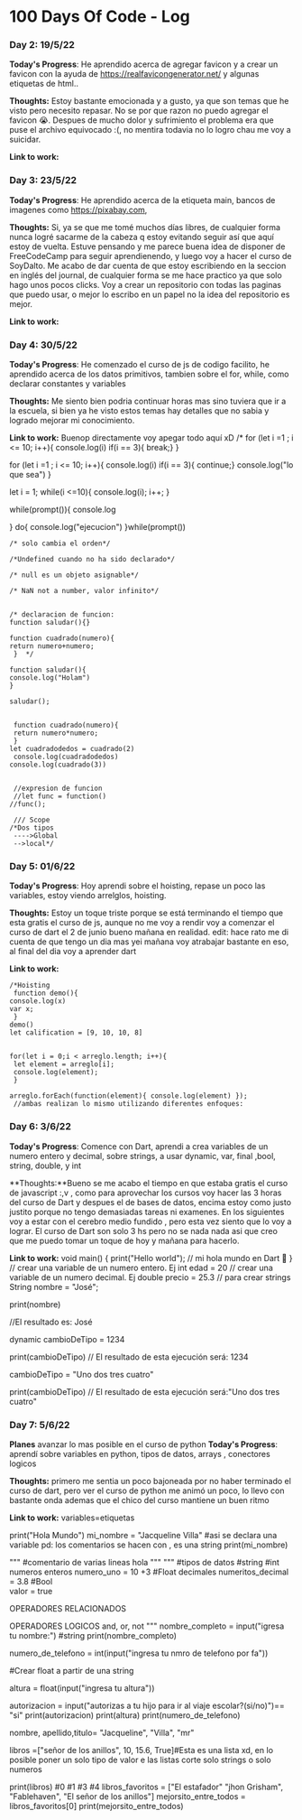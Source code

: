 # 100 Days Of Code - Log

### Day 2:  19/5/22

**Today's Progress**: He aprendido acerca de agregar favicon y a crear un favicon con la ayuda de https://realfavicongenerator.net/ y algunas etiquetas de html..

**Thoughts:** Estoy bastante emocionada y a gusto, ya que son temas que he visto pero necesito repasar. No se por que razon no puedo agregar el favicon 😭. Despues de mucho dolor y sufrimiento el problema era que puse el archivo equivocado :(, no mentira todavia no lo logro chau me voy a suicidar.

**Link to work:**
 
### Day 3:  23/5/22

**Today's Progress**: He aprendido acerca de la etiqueta main, bancos de imagenes como https://pixabay.com,

**Thoughts:** Si, ya se que me tomé muchos días libres, de cualquier forma nunca logré sacarme de la cabeza q estoy evitando seguir así que aquí estoy de vuelta. Estuve pensando y me parece buena idea de disponer de FreeCodeCamp para seguir aprendienendo, y luego voy a hacer el curso de SoyDalto. Me acabo de dar cuenta de que estoy escribiendo en la seccion en inglés del journal, de cualquier forma se me hace practico ya que solo hago unos pocos clicks. Voy a crear un repositorio con todas las paginas que puedo usar, o mejor lo escribo en un papel no la idea del repositorio es mejor.

**Link to work:**


### Day 4:  30/5/22

**Today's Progress**: He comenzado el curso de js de codigo facilito, he aprendido acerca de los datos primitivos, tambien sobre el for, while, como declarar constantes y variables

**Thoughts:** Me siento bien podria continuar horas mas sino tuviera que ir a la escuela, si bien ya he visto estos temas hay detalles que no sabia y logrado mejorar mi conocimiento.

**Link to work:** Buenop directamente voy apegar todo aquí xD
       /* for (let i =1 ; i <= 10; i++){
  console.log(i)
  if(i == 3){
  break;}
}

for (let i =1 ; i <= 10; i++){
  console.log(i)
  if(i == 3){
  continue;}
  console.log("lo que sea")
}

let i = 1;
while(i <=10){
  console.log(i); i++;
}

while(prompt()){
  console.log
  
}
do{
  console.log("ejecucion")
   }while(prompt())
  
    /* solo cambia el orden*/
  
    /*Undefined cuando no ha sido declarado*/
  
    /* null es un objeto asignable*/
  
    /* NaN not a number, valor infinito*/
  
  
    /* declaracion de funcion:
    function saludar(){} 
  
    function cuadrado(numero){
    return numero+numero;
     }  */
  
    function saludar(){
    console.log("Holam")
    }
  
    saludar();


     function cuadrado(numero){
     return numero*numero;
     } 
    let cuadradodedos = cuadrado(2)
     console.log(cuadradodedos)
    console.log(cuadrado(3))


     //expresion de funcion
     //let func = function()
    //func();

     /// Scope    
    /*Dos tipos
     ---->Global 
     -->local*/ 
     
     
### Day 5:  01/6/22

**Today's Progress**: Hoy aprendi sobre el hoisting, repase un poco las variables, estoy viendo arrelglos, hoisting.

**Thoughts:** Estoy un toque triste porque se está terminando el tiempo que esta gratis el curso de js, aunque no me voy a rendir voy a comenzar el curso de dart el 2 de junio bueno mañana en realidad.
edit: hace rato me di cuenta de que tengo un dia mas yei mañana voy atrabajar bastante en eso, al final del dia voy a aprender dart



**Link to work:** 

    /*Hoisting  
     function demo(){
    console.log(x)
    var x;
     }
    demo()
    let calification = [9, 10, 10, 8]


    for(let i = 0;i < arreglo.length; i++){
     let element = arreglo[i];
     console.log(element);
     }

    arreglo.forEach(function(element){ console.log(element) });
     //ambas realizan lo mismo utilizando diferentes enfoques:
### Day 6:  3/6/22

**Today's Progress**: Comence con Dart, aprendi a crea variables de un numero entero y decimal, sobre strings, a usar dynamic, var, final ,bool, string, double, y int

**Thoughts:**Bueno se me acabo el tiempo en que estaba gratis el curso de javascript :,v , como para aprovechar los cursos voy hacer las 3 horas del curso de Dart y despues el de bases de datos, encima estoy como justo justito porque no tengo demasiadas tareas ni examenes. En los siguientes voy a estar con el cerebro medio fundido , pero esta vez siento que lo voy a lograr. El curso de Dart son solo 3 hs pero no se nada nada asi que creo que me puedo tomar un toque de hoy y mañana para hacerlo.

**Link to work:**
  void main() {
     print("Hello world"); // mi hola mundo en Dart 🥺
}  
// crear una variable de un numero entero. Ej 
int edad = 20
// crear una variable de un numero decimal. Ej 
double precio = 25.3
// para crear strings
String nombre = "José";

print(nombre)

//El resultado es: José

dynamic cambioDeTipo = 1234

print(cambioDeTipo) // El resultado de esta ejecución será: 1234

cambioDeTipo = "Uno dos tres cuatro"

print(cambioDeTipo) // El resultado de esta ejecución será:"Uno dos tres cuatro"


### Day 7:  5/6/22
 
**Planes** avanzar lo mas posible en el curso de python 
**Today's Progress**:  aprendí sobre variables en python, tipos de datos, arrays , conectores logicos

**Thoughts:** primero me sentia un poco bajoneada por no haber terminado el curso de dart, pero ver el curso de python me animó un poco, lo llevo con bastante onda ademas que el chico del curso mantiene un buen ritmo 

**Link to work:**
variables=etiquetas

print("Hola Mundo")
mi_nombre = "Jacqueline Villa" #asi se declara una variable pd: los comentarios se hacen con , es una string
print(mi_nombre)

"""   #comentario de varias lineas
hola
"""
"""
#tipos de datos 
#string
#int numeros enteros
numero_uno = 10 +3
#Float decimales
numeritos_decimal = 3.8
#Bool   
valor = true

OPERADORES RELACIONADOS

OPERADORES LOGICOS
and, or, not
"""
nombre_completo = input("igresa tu nombre:") #string
print(nombre_completo)

numero_de_telefono = int(input("ingresa tu nmro de telefono por fa"))

#Crear float a partir de una string 

altura = float(input("ingresa tu altura"))

autorizacion = input("autorizas a tu hijo para ir al viaje escolar?(si/no)")== "si"
print(autorizacion)
print(altura)
print(numero_de_telefono)

nombre, apellido,titulo= "Jacqueline", "Villa", "mr"

libros =["señor de los anillos", 10, 15.6, True]#Esta es una lista xd, en lo posible poner un solo tipo de valor e las listas corte solo strings o solo numeros 

print(libros)
                         #0             #1             #3                #4
libros_favoritos = ["El estafador" "jhon Grisham", "Fablehaven", "El señor de los anillos"]
mejorsito_entre_todos = libros_favoritos[0]
print(mejorsito_entre_todos)
